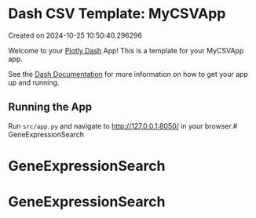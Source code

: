 # Dash CSV Template: MyCSVApp

Created on 2024-10-25 10:50:40.296296

Welcome to your [Plotly Dash](https://plotly.com/dash/) App! This is a template for your MyCSVApp app.

See the [Dash Documentation](https://dash.plotly.com/introduction) for more information on how to get your app up and running.

## Running the App

Run `src/app.py` and navigate to http://127.0.0.1:8050/ in your browser.# GeneExpressionSearch
# GeneExpressionSearch
# GeneExpressionSearch
